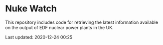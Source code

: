 # Nuke Watch

This repository includes code for retrieving the latest information available on the output of EDF nuclear power plants in the UK.

Last updated: 2020-12-24 00:25